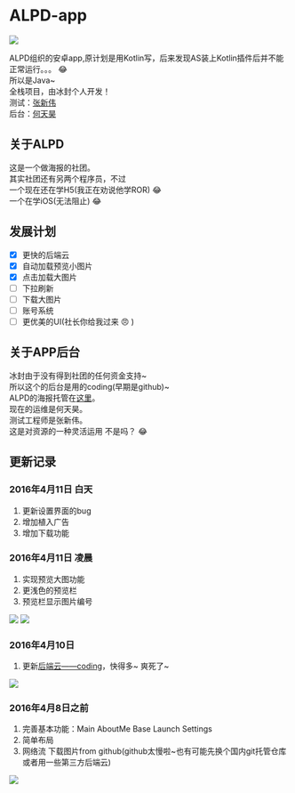 # ALPD-app

![](./app/src/main/res/mipmap-xxhdpi/ic_launcher.png)

ALPD组织的安卓app,原计划是用Kotlin写，后来发现AS装上Kotlin插件后并不能正常运行。。。  :joy:<br/>
所以是Java~<br/>
全栈项目，由冰封个人开发！<br/>
测试：[张新伟](https://github.com/iWinwei)<br/>
后台：[何天昊](https://github.com/hthclyde)

## 关于ALPD
这是一个做海报的社团。<br/>
其实社团还有另两个程序员，不过<br/>
一个现在还在学H5(我正在劝说他学ROR) :joy:<br/>
一个在学iOS(无法阻止) :joy:<br/>

## 发展计划
- [X] 更快的后端云
- [X] 自动加载预览小图片
- [X] 点击加载大图片
- [ ] 下拉刷新
- [ ] 下载大图片
- [ ] 账号系统
- [ ] 更优美的UI(社长你给我过来 :angry: )

## 关于APP后台
冰封由于没有得到社团的任何资金支持~<br/>
所以这个的后台是用的coding(早期是github)~<br/>
ALPD的海报托管在[这里](https://coding.net/u/ice1000/p/App-raw/git)。<br/>
现在的运维是何天昊。<br/>
测试工程师是张新伟。<br/>
这是对资源的一种灵活运用 不是吗？ :joy:

## 更新记录

### 2016年4月11日 白天
1. 更新设置界面的bug
1. 增加植入广告
1. 增加下载功能

### 2016年4月11日 凌晨
1. 实现预览大图功能
1. 更浅色的预览栏
1. 预览栏显示图片编号

![](./raw/scale1.jpg)
![](./raw/scale2.jpg)

### 2016年4月10日
1. 更新[后端云——coding](https://coding.net/u/ice1000/p/App-raw/git)，快得多~ 爽死了~

![](./raw/scale3.jpg)

### 2016年4月8日之前
1. 完善基本功能：Main AboutMe Base Launch Settings
1. 简单布局
1. 网络流 下载图片from github(github太慢啦~也有可能先换个国内git托管仓库或者用一些第三方后端云)

![](./raw/main.jpg)
